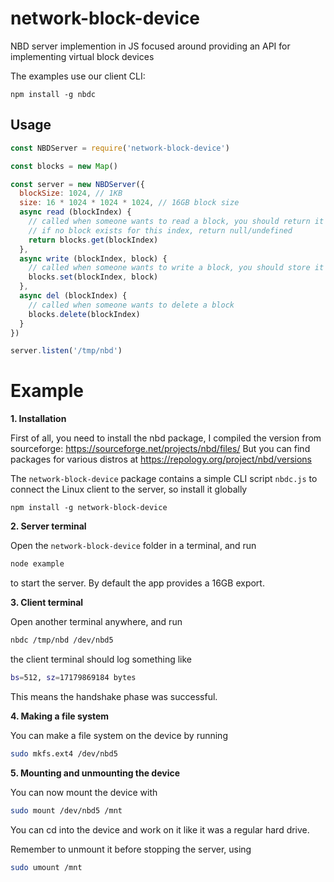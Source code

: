 # network-block-device

NBD server implemention in JS focused around providing an API for implementing virtual block devices

The examples use our client CLI:

```
npm install -g nbdc
```

## Usage

```js
const NBDServer = require('network-block-device')

const blocks = new Map()

const server = new NBDServer({
  blockSize: 1024, // 1KB
  size: 16 * 1024 * 1024 * 1024, // 16GB block size
  async read (blockIndex) {
    // called when someone wants to read a block, you should return it
    // if no block exists for this index, return null/undefined
    return blocks.get(blockIndex)
  },
  async write (blockIndex, block) {
    // called when someone wants to write a block, you should store it
    blocks.set(blockIndex, block)
  },
  async del (blockIndex) {
    // called when someone wants to delete a block
    blocks.delete(blockIndex)
  }
})

server.listen('/tmp/nbd')
```

# Example

**1. Installation**

First of all, you need to install the nbd package, I compiled the version from sourceforge: https://sourceforge.net/projects/nbd/files/
But you can find packages for various distros at https://repology.org/project/nbd/versions

The `network-block-device` package contains a simple CLI script `nbdc.js` to connect the Linux client to the server, so install it globally

```
npm install -g network-block-device
```

**2. Server terminal**

Open the `network-block-device` folder in a terminal, and run

```bash
node example
```

to start the server. By default the app provides a 16GB export.

**3. Client terminal**

Open another terminal anywhere, and run 

```bash
nbdc /tmp/nbd /dev/nbd5
```
the client terminal should log something like

```bash
bs=512, sz=17179869184 bytes
```
This means the handshake phase was successful.

**4. Making a file system**

You can make a file system on the device by running

```bash
sudo mkfs.ext4 /dev/nbd5
```

**5. Mounting and unmounting the device**

You can now mount the device with

```bash
sudo mount /dev/nbd5 /mnt
```
You can cd into the device and work on it like it was a regular hard drive. 

Remember to unmount it before stopping the server, using

```bash
sudo umount /mnt
```
